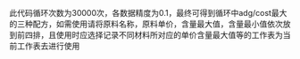 此代码循环次数为30000次，各数据精度为0.1，最终可得到循环中adg/cost最大的三种配方，如需使用请将原料名称，原料单价，含量最大值，含量最小值依次放到前四排，且使用时应选择记录不同材料所对应的单价含量最大值等的工作表为当前工作表去进行使用
